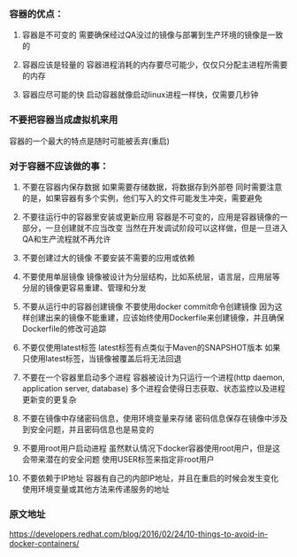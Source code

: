 ### 容器的优点：
1. 容器是不可变的
需要确保经过QA没过的镜像与部署到生产环境的镜像是一致的

2. 容器应该是轻量的
容器进程消耗的内存要尽可能少，仅仅只分配主进程所需要的内存

3. 容器应尽可能的快
启动容器就像启动linux进程一样快，仅需要几秒钟

### 不要把容器当成虚拟机来用
容器的一个最大的特点是随时可能被丢弃(重启)


### 对于容器不应该做的事：
1. 不要在容器内保存数据
如果需要存储数据，将数据存到外部卷
同时需要注意的是，如果容器有多个实例，他们写入的文件可能发生冲突，需要避免

2. 不要往运行中的容器里安装或更新应用
容器是不可变的，应用是容器镜像的一部分，一旦创建就不应当改变
当然在开发调试阶段可以这样做，但是一旦进入QA和生产流程就不再允许

3. 不要创建过大的镜像
不要安装不需要的应用或依赖

4. 不要使用单层镜像
镜像被设计为分层结构，比如系统层，语言层，应用层等
分层的镜像更容易重建、管理和分发

5. 不要从运行中的容器创建镜像
不要使用docker commit命令创建镜像
因为这样创建出来的镜像不能重建，应该始终使用Dockerfile来创建镜像，并且确保Dockerfile的修改可追踪

6. 不要仅使用latest标签
latest标签有点类似于Maven的SNAPSHOT版本
如果只使用latest标签，当镜像被覆盖后将无法回退

7. 不要在一个容器里启动多个进程
容器被设计为只运行一个进程(http daemon, application server, database)
多个进程会使得日志获取、状态监控以及进程更新变的更复杂

8. 不要在镜像中存储密码信息，使用环境变量来存储
密码信息保存在镜像中涉及到安全问题，并且密码信息也是易变的

9. 不要用root用户启动进程
虽然默认情况下docker容器使用root用户，但是这会带来潜在的安全问题
使用USER标签来指定非root用户

10. 不要依赖于IP地址
容器有自己的内部IP地址，并且在重启的时候会发生变化
使用环境变量或其他方法来传递服务的地址

### 原文地址
https://developers.redhat.com/blog/2016/02/24/10-things-to-avoid-in-docker-containers/